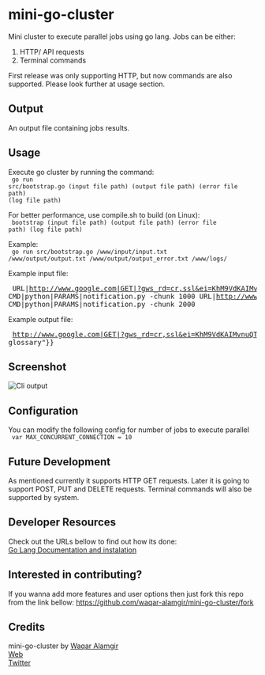 mini-go-cluster
==================
Mini cluster to execute parallel jobs using go lang.
Jobs can be either:
1. HTTP/ API requests
2. Terminal commands

First release was only supporting HTTP, but now commands are also supported. Please look further at usage section.


## Output
An output file containing jobs results.


## Usage
Execute go cluster by running the command:
<br/><code>
go run src/bootstrap.go (input file path) (output file path) (error file path) (log file path)
</code>

For better performance, use compile.sh to build (on Linux):
<br/><code>
bootstrap (input file path) (output file path) (error file path) (log file path)
</code>

Example:
<br/><code>
go run src/bootstrap.go /www/input/input.txt /www/output/output.txt /www/output/output_error.txt /www/logs/
</code>

Example input file:
<br/><pre>
URL|http://www.google.com|GET|?gws_rd=cr,ssl&ei=KhM9VdKAIMvnuQTv3oDwAg
CMD|python|PARAMS|notification.py -chunk 1000
URL|http://www.facebook.com|GET|/waqar.alamgir
CMD|python|PARAMS|notification.py -chunk 2000
</pre>

Example output file:
<br/><pre>
http://www.google.com|GET|?gws_rd=cr,ssl&ei=KhM9VdKAIMvnuQTv3oDwAg|{"glossary":{"title":"example glossary"}}
</pre>


## Screenshot
![Cli output](https://raw.github.com/waqar-alamgir/mini-go-cluster/master/screenshot/go-mini-cluster.png)


## Configuration
You can modify the following config for number of jobs to execute parallel
<br/><code>
var MAX_CONCURRENT_CONNECTION = 10
</code>


## Future Development
As mentioned currently it supports HTTP GET requests. Later it is going to support POST, PUT and DELETE requests.
Terminal commands will also be supported by system.


## Developer Resources
Check out the URLs bellow to find out how its done:<br/>
[Go Lang Documentation and instalation](http://golang.org/)<br/>


## Interested in contributing?
If you wanna add more features and user options then just fork this repo from the link bellow:
https://github.com/waqar-alamgir/mini-go-cluster/fork


## Credits
mini-go-cluster by [Waqar Alamgir](http://waqaralamgir.tk)<br/>
[Web](http://waqaralamgir.tk)<br/>
[Twitter](http://www.twitter.com/wajrcs)
